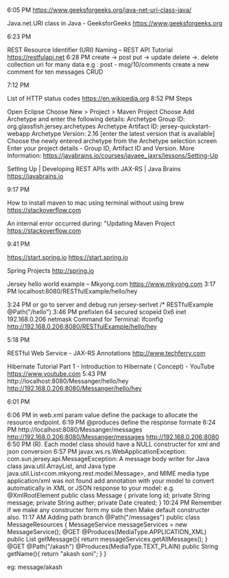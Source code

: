 6:05 PM
https://www.geeksforgeeks.org/java-net-uri-class-java/

Java.net.URI class in Java - GeeksforGeeks
https://www.geeksforgeeks.org


6:23 PM

REST Resource Identifier (URI) Naming – REST API Tutorial
https://restfulapi.net
6:28 PM
create -> post
put -> update
delete ->. delete
collection uri for many data
e.g : post - msg/10/comments
create a new comment for ten messages
CRUD

7:12 PM

List of HTTP status codes
https://en.wikipedia.org
8:52 PM
Steps

Open Eclipse
Choose New > Project > Maven Project
Choose Add Archetype and enter the following details:
Archetype Group ID: org.glassfish.jersey.archetypes
Archetype Artifact ID: jersey-quickstart-webapp
Archetype Version: 2.16 [enter the latest version that is available]
Choose the newly entered archetype from the Archetype selection screen
Enter your project details - Group ID, Artifact ID and Version.
More Information: https://javabrains.io/courses/javaee_jaxrs/lessons/Setting-Up

Setting Up | Developing REST APIs with JAX-RS | Java Brains
https://javabrains.io

9:17 PM

How to install maven to mac using terminal without using brew
https://stackoverflow.com


An internal error occurred during: "Updating Maven Project
https://stackoverflow.com

9:41 PM

https://start.spring.io
https://start.spring.io


Spring Projects
http://spring.io


Jersey hello world example – Mkyong.com
https://www.mkyong.com
3:17 PM
localhost:8080/RESTfulExample/hello/hey


3:24 PM
or go to server and debug run
	<servlet-mapping>
		<servlet-name>jersey-serlvet</servlet-name>
		<url-pattern>/*</url-pattern>
	</servlet-mapping>
		<finalName>RESTfulExample</finalName>
@Path("/hello")
3:46 PM
prefixlen 64 secured scopeid 0x6 
	inet 192.168.0.206 netmask
Command for Terminal:
ifconfig
http://192.168.0.206:8080/RESTfulExample/hello/hey

5:18 PM

RESTful Web Service - JAX-RS Annotations
http://www.techferry.com


Hibernate Tutorial Part 1 - Introduction to Hibernate ( Concept) - YouTube
https://www.youtube.com
5:43 PM
http://localhost:8080/Messanger/hello/hey
http://192.168.0.206:8080/Messanger/hello/hey

6:01 PM

6:06 PM
in web.xml
param value define the package to allocate the resource endpoint.
6:19 PM
@produces define the response formate
6:24 PM
http://localhost:8080/Messanger/messages
http://192.168.0.206:8080/Messanger/messages
http://192.168.0.206:8080
6:50 PM
(R). Each model class should have a NULL constructer
for xml and json conversion
6:57 PM
javax.ws.rs.WebApplicationException: com.sun.jersey.api.MessageException: A message body writer for Java class java.util.ArrayList, and Java type java.util.List<com.mkyong.rest.model.Message>, and MIME media type application/xml was not found
add annotation with your model to convert automatically in XML or JSON response to your model:
e.g.
@XmlRootElement
public class Message {
	private long id;
	private String message;
	private String auther;
	private Date created;
}
10:24 PM
Remember if we make any constructer form my side then Make default constructer also.
11:17 AM
Adding path branch
@Path("/messages")
public class MessageResources {
	MessageService messageServices = new MessageService();
	@GET
	@Produces(MediaType.APPLICATION_XML)
	public List<Message> getMessage(){
		return messageServices.getAllMessages();
	}
	@GET
	@Path("/akash")
	@Produces(MediaType.TEXT_PLAIN)
	public String getName(){
		return "akash soni";
	}
}


eg: message/akash
